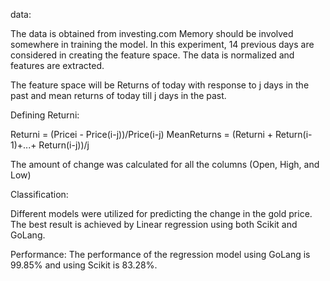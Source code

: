 data:

The data is obtained from investing.com
Memory should be involved somewhere in training the model. In this experiment, 14 previous days are considered in creating the feature space.
The data is normalized and features are extracted. 

The feature space will be Returns of today with response to j days in the past and mean returns of today till j days in the past.

Defining Returni:

Returni = (Pricei - Price(i-j))/Price(i-j)
MeanReturns = (Returni + Return(i-1)+...+ Return(i-j))/j

The amount of change was calculated for all the columns (Open, High, and Low)

Classification:

Different models were utilized for predicting the change in the gold price. The best result is achieved by Linear regression using both Scikit and GoLang.

Performance:
The performance of the regression model using GoLang is 99.85% and using Scikit is 83.28%.
